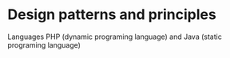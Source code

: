# Design patterns and principles 

Languages PHP (dynamic programing language) and Java (static programing language)
